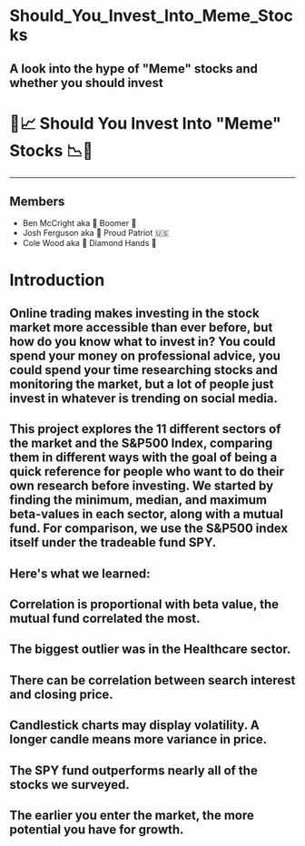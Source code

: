 # Should_You_Invest_Into_Meme_Stocks
A look into the hype of "Meme" stocks and whether you should invest
---
# 🐍📈 Should You Invest Into "Meme" Stocks 📉🐍
---
## Members
- Ben McCright aka 👴 Boomer 👴
- Josh Ferguson aka 🦅 Proud Patriot 🇺🇸
- Cole Wood aka 💎 Diamond Hands 👐

# Introduction
## Online trading makes investing in the stock market more accessible than ever before, but how do you know what to invest in? You could spend your money on professional advice, you could spend your time researching stocks and monitoring the market, but a lot of people just invest in whatever is trending on social media.

## This project explores the 11 different sectors of the market and the S&P500 Index, comparing them in different ways with the goal of being a quick reference for people who want to do their own research before investing. We started by finding the minimum, median, and maximum beta-values in each sector, along with a mutual fund. For comparison, we use the S&P500 index itself under the tradeable fund SPY.

## Here's what we learned:

## Correlation is proportional with beta value, the mutual fund correlated the most.

## The biggest outlier was in the Healthcare sector.

## There can be correlation between search interest and closing price.

## Candlestick charts may display volatility. A longer candle means more variance in price.

## The SPY fund outperforms nearly all of the stocks we surveyed.

## The earlier you enter the market, the more potential you have for growth.
